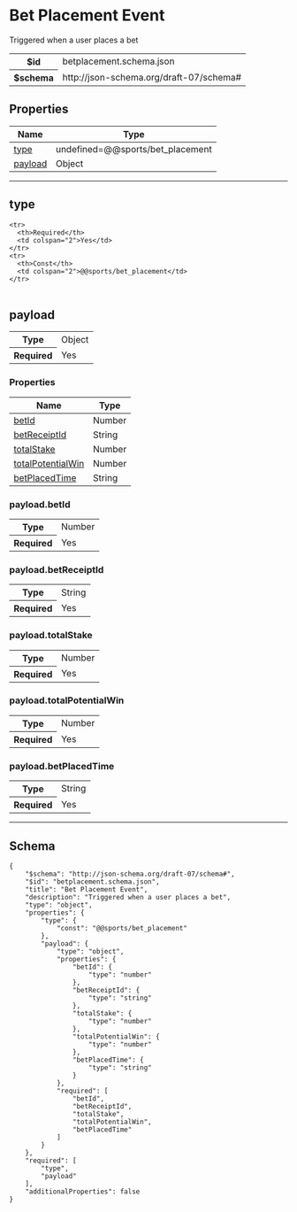 

# Bet Placement Event

<p>Triggered when a user places a bet</p>

<table>
<tbody>
<tr><th>$id</th><td>betplacement.schema.json</td></tr>
<tr><th>$schema</th><td>http://json-schema.org/draft-07/schema#</td></tr>
</tbody>
</table>

## Properties

<table class="jssd-properties-table"><thead><tr><th colspan="2">Name</th><th>Type</th></tr></thead><tbody><tr><td colspan="2"><a href="#type">type</a></td><td>undefined=@@sports/bet_placement</td></tr><tr><td colspan="2"><a href="#payload">payload</a></td><td>Object</td></tr></tbody></table>



<hr />


## type


<table class="jssd-property-table">
  <tbody>
    
    <tr>
      <th>Required</th>
      <td colspan="2">Yes</td>
    </tr>
    <tr>
      <th>Const</th>
      <td colspan="2">@@sports/bet_placement</td>
    </tr>
  </tbody>
</table>




## payload


<table class="jssd-property-table">
  <tbody>
    <tr><th>Type</th><td colspan="2">Object</td></tr>
    <tr>
      <th>Required</th>
      <td colspan="2">Yes</td>
    </tr>
    
  </tbody>
</table>

### Properties
  <table class="jssd-properties-table"><thead><tr><th colspan="2">Name</th><th>Type</th></tr></thead><tbody><tr><td colspan="2"><a href="#payloadbetid">betId</a></td><td>Number</td></tr><tr><td colspan="2"><a href="#payloadbetreceiptid">betReceiptId</a></td><td>String</td></tr><tr><td colspan="2"><a href="#payloadtotalstake">totalStake</a></td><td>Number</td></tr><tr><td colspan="2"><a href="#payloadtotalpotentialwin">totalPotentialWin</a></td><td>Number</td></tr><tr><td colspan="2"><a href="#payloadbetplacedtime">betPlacedTime</a></td><td>String</td></tr></tbody></table>


### payload.betId


<table class="jssd-property-table">
  <tbody>
    <tr><th>Type</th><td colspan="2">Number</td></tr>
    <tr>
      <th>Required</th>
      <td colspan="2">Yes</td>
    </tr>
    
  </tbody>
</table>




### payload.betReceiptId


<table class="jssd-property-table">
  <tbody>
    <tr><th>Type</th><td colspan="2">String</td></tr>
    <tr>
      <th>Required</th>
      <td colspan="2">Yes</td>
    </tr>
    
  </tbody>
</table>




### payload.totalStake


<table class="jssd-property-table">
  <tbody>
    <tr><th>Type</th><td colspan="2">Number</td></tr>
    <tr>
      <th>Required</th>
      <td colspan="2">Yes</td>
    </tr>
    
  </tbody>
</table>




### payload.totalPotentialWin


<table class="jssd-property-table">
  <tbody>
    <tr><th>Type</th><td colspan="2">Number</td></tr>
    <tr>
      <th>Required</th>
      <td colspan="2">Yes</td>
    </tr>
    
  </tbody>
</table>




### payload.betPlacedTime


<table class="jssd-property-table">
  <tbody>
    <tr><th>Type</th><td colspan="2">String</td></tr>
    <tr>
      <th>Required</th>
      <td colspan="2">Yes</td>
    </tr>
    
  </tbody>
</table>










<hr />

## Schema
```
{
    "$schema": "http://json-schema.org/draft-07/schema#",
    "$id": "betplacement.schema.json",
    "title": "Bet Placement Event",
    "description": "Triggered when a user places a bet",
    "type": "object",
    "properties": {
        "type": {
            "const": "@@sports/bet_placement"
        },
        "payload": {
            "type": "object",
            "properties": {
                "betId": {
                    "type": "number"
                },
                "betReceiptId": {
                    "type": "string"
                },
                "totalStake": {
                    "type": "number"
                },
                "totalPotentialWin": {
                    "type": "number"
                },
                "betPlacedTime": {
                    "type": "string"
                }
            },
            "required": [
                "betId",
                "betReceiptId",
                "totalStake",
                "totalPotentialWin",
                "betPlacedTime"
            ]
        }
    },
    "required": [
        "type",
        "payload"
    ],
    "additionalProperties": false
}
```


